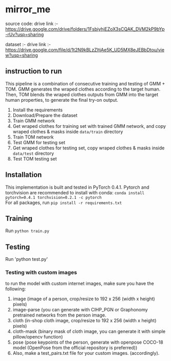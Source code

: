 # mirror_me

source code: drive link :- https://drive.google.com/drive/folders/1FsbiyhjEZoX3sCQAK_DVM2kP9bYp-rUv?usp=sharing

dataset :- drive link :- https://drive.google.com/file/d/1t2N9kBLzZItjAe5K_UD5MX8eJEBbDtou/view?usp=sharing


## instruction to run	

This pipeline is a combination of consecutive training and testing of GMM + TOM. GMM generates the wraped clothes according to the target human. Then, TOM blends the wraped clothes outputs from GMM into the target human properties, to generate the final try-on output.

1) Install the requirements
2) Download/Prepare the dataset
3) Train GMM network
4) Get wraped clothes for training set with trained GMM network, and copy wraped clothes & masks inside `data/train` directory
5) Train TOM network
6) Test GMM for testing set
7) Get wraped clothes for testing set, copy wraped clothes & masks inside `data/test` directory
8) Test TOM testing set

## Installation
This implementation is built and tested in PyTorch 0.4.1.
Pytorch and torchvision are recommended to install with conda: `conda install pytorch=0.4.1 torchvision=0.2.1 -c pytorch`
<br/>For all packages, run `pip install -r requirements.txt`

## Training
Run `python train.py`

## Testing
Run 'python test.py'

### Testing with custom images
to run the model with custom internet images, make sure you have the following:

1) image (image of a person, crop/resize to 192 x 256 (width x height) pixels)
2) image-parse (you can generate with CIHP_PGN or Graphonomy pretrained networks from the person image. 
3) cloth (in-shop cloth image, crop/resize to 192 x 256 (width x height) pixels)
4) cloth-mask (binary mask of cloth image, you can generate it with simple pillow/opencv function)
5) pose (pose keypoints of the person, generate with openpose COCO-18 model (OpenPose from the official repository is preferred))
6) Also, make a test_pairs.txt file for your custom images. (accordingly).
